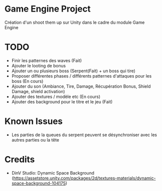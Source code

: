 # Game Engine Project
  Création d'un shoot them up sur Unity dans le cadre du module Game Engine

# TODO
+ Finir les patternes des waves (Fait)
+ Ajouter le looting de bonus
+ Ajouter un ou plusieurs boss (Serpent(Fait) + un boss qui tire)
+ Proposer différentes phases / différents patternes d'attaques pour les boss (En cours)
+ Ajouter du son (Ambiance, Tire, Damage, Récupération Bonus, Shield Damage, shield activation)
+ Ajouter des textures / modèle etc (En cours)
+ Ajouter des background pour le titre et le jeu (Fait)

# Known Issues
+ Les parties de la queues du serpent peuvent se désynchroniser avec les autres parties ou la tête

# Credits
+ DinV Studio: Dynamic Space Background (https://assetstore.unity.com/packages/2d/textures-materials/dynamic-space-background-104175)